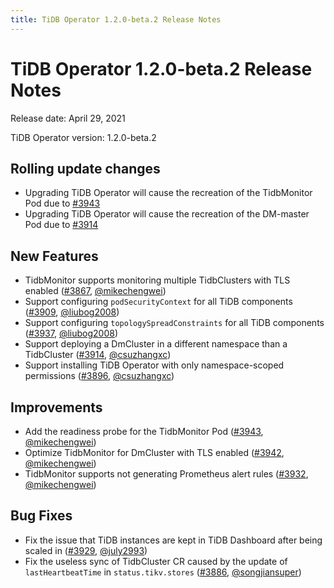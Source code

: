 ```yaml
---
title: TiDB Operator 1.2.0-beta.2 Release Notes
---
```


# TiDB Operator 1.2.0-beta.2 Release Notes

Release date: April 29, 2021

TiDB Operator version: 1.2.0-beta.2

## Rolling update changes

- Upgrading TiDB Operator will cause the recreation of the TidbMonitor Pod due to [#3943](https://github.com/pingcap/tidb-operator/pull/3943)
- Upgrading TiDB Operator will cause the recreation of the DM-master Pod due to [#3914](https://github.com/pingcap/tidb-operator/pull/3914)

## New Features

- TidbMonitor supports monitoring multiple TidbClusters with TLS enabled ([#3867](https://github.com/pingcap/tidb-operator/pull/3867), [@mikechengwei](https://github.com/mikechengwei))
- Support configuring `podSecurityContext` for all TiDB components ([#3909](https://github.com/pingcap/tidb-operator/pull/3909), [@liubog2008](https://github.com/liubog2008))
- Support configuring `topologySpreadConstraints` for all TiDB components ([#3937](https://github.com/pingcap/tidb-operator/pull/3937), [@liubog2008](https://github.com/liubog2008))
- Support deploying a DmCluster in a different namespace than a TidbCluster ([#3914](https://github.com/pingcap/tidb-operator/pull/3914), [@csuzhangxc](https://github.com/csuzhangxc))
- Support installing TiDB Operator with only namespace-scoped permissions ([#3896](https://github.com/pingcap/tidb-operator/pull/3896), [@csuzhangxc](https://github.com/csuzhangxc))

## Improvements

- Add the readiness probe for the TidbMonitor Pod ([#3943](https://github.com/pingcap/tidb-operator/pull/3943), [@mikechengwei](https://github.com/mikechengwei))
- Optimize TidbMonitor for DmCluster with TLS enabled ([#3942](https://github.com/pingcap/tidb-operator/pull/3942), [@mikechengwei](https://github.com/mikechengwei))
- TidbMonitor supports not generating Prometheus alert rules ([#3932](https://github.com/pingcap/tidb-operator/pull/3932), [@mikechengwei](https://github.com/mikechengwei))

## Bug Fixes

- Fix the issue that TiDB instances are kept in TiDB Dashboard after being scaled in ([#3929](https://github.com/pingcap/tidb-operator/pull/3929), [@july2993](https://github.com/july2993))
- Fix the useless sync of TidbCluster CR caused by the update of `lastHeartbeatTime` in `status.tikv.stores` ([#3886](https://github.com/pingcap/tidb-operator/pull/3886), [@songjiansuper](https://github.com/songjiansuper))
